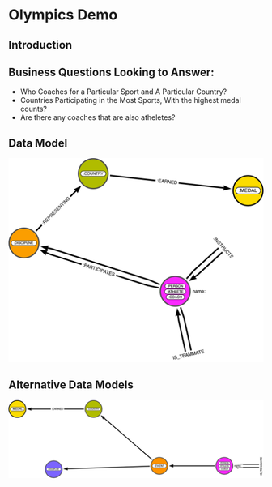 
# Olympics Demo  

## Introduction


## Business Questions Looking to Answer: 

* Who Coaches for a Particular Sport and A Particular Country?
* Countries Participating in the Most Sports, With the highest medal counts?
* Are there any coaches that are also atheletes?


## Data Model



![Data Model](images/Olympics_data_model.png)


## Alternative Data Models



![Data Model](images/Olympics_data_model2.png)


